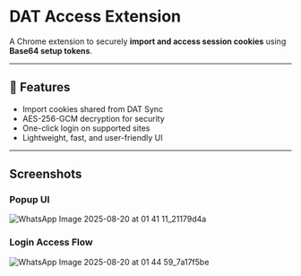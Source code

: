 # DAT Access Extension

A Chrome extension to securely **import and access session cookies** using **Base64 setup tokens**.  

---

## 🚀 Features
-  Import cookies shared from DAT Sync
-  AES-256-GCM decryption for security
-  One-click login on supported sites
-  Lightweight, fast, and user-friendly UI

---

##  Screenshots

### Popup UI
![WhatsApp Image 2025-08-20 at 01 41 11_21179d4a](https://github.com/user-attachments/assets/6896008b-f120-478f-9581-7ca0cc6e9903)


### Login Access Flow
![WhatsApp Image 2025-08-20 at 01 44 59_7a17f5be](https://github.com/user-attachments/assets/9d6db4f8-e4bd-4bac-81f6-22318f01e676)


